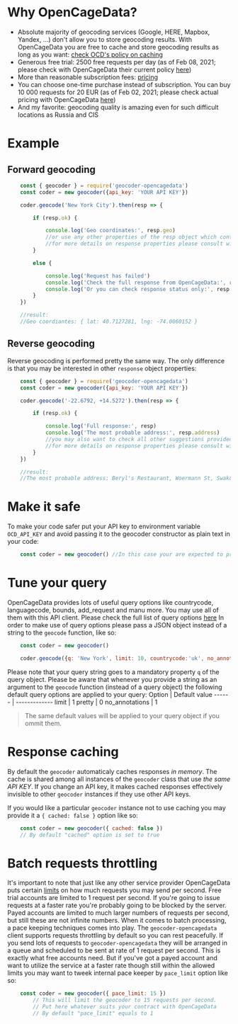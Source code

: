 # Why OpenCageData?
* Absolute majority of geocoding services (Google, HERE, Mapbox, Yandex, ...) don't allow you to store geocoding results. With OpenCageData you are free to cache and store geocoding results as long as you want: [check OCD's policy on caching](https://opencagedata.com/api#caching)
* Generous free trial: 2500 free requests per day (as of Feb 08, 2021; please check with OpenCageData their current policy [here](https://opencagedata.com/pricing))
* More than reasonable subscription fees: [pricing](https://opencagedata.com/pricing)
* You can choose one-time purchase instead of subscription. You can buy 10 000 requests for 20 EUR (as of Feb 02, 2021; please check actual pricing with OpenCageData [here](https://opencagedata.com/pricing))
* And my favorite: geocoding quality is amazing even for such difficult locations as Russia and CIS





# Example
## Forward geocoding
```javascript
    const { geocoder } = require('geocoder-opencagedata')
    const coder = new geocoder({api_key: 'YOUR API KEY'})

    coder.geocode('New York City').then(resp => {

        if (resp.ok) {

            console.log('Geo coordinates:', resp.geo)
            //or use any other properties of the resp object which contains a complete response from API service
            //for more details on response properties please consult with API Reference at https://opencagedata.com/api#forward-resp
        }

        else {

            console.log('Request has failed')
            console.log('Check the full response from OpenCageData:', resp)
            console.log('Or you can check response status only:', resp.status.code, resp.status.message)
        }
    })

    //result:
    //Geo coordiantes: { lat: 40.7127281, lng: -74.0060152 }
```
## Reverse geocoding
Reverse geocoding is performed pretty the same way. The only difference is that you may be interested in other `response` object properties:
```javascript
    const { geocoder } = require('geocoder-opencagedata')
    const coder = new geocoder({api_key: 'YOUR API KEY'})

    coder.geocode('-22.6792, +14.5272').then(resp => {

        if (resp.ok) {

            console.log('Full response:', resp)
            console.log('The most probable address:', resp.address)
            //you may also want to check all other suggestions provided in array: resp.results
            //for more details on response properties please consult with API Reference at https://opencagedata.com/api#reverse-resp
        }
    })

    //result:
    //The most probable address: Beryl's Restaurant, Woermann St, Swakopmund 13001, Namibia
```





# Make it safe

To make your code safer put your API key to environment variable `OCD_API_KEY` and avoid passing it to the geocoder constructor as plain text in your code:

```javascript
    const coder = new geocoder() //In this case your are expected to provide your API key in OCD_API_KEY variable before using geocoder constructor
```





# Tune your query

OpenCageData provides lots of useful query options like countrycode, languagecode, bounds, add_request and manu more. You may use all of them with this API client.
Please check the full list of query options [here](https://opencagedata.com/api#forward-opt)
In order to make use of query options please pass a JSON object instead of a string to the `geocode` function, like so:

```javascript
    const coder = new geocoder()

    coder.geocode({q: 'New York', limit: 10, countrycode:'uk', no_annotations: 0}).then(console.log)
```
Please note that your query string goes to a mandatory property `q` of the query object.
Please be aware that whenever you provide a string as an argument to the `geocode` function (instead of a query object) the following default query options are applied to your query:
Option | Default value
------ | -------------
limit | 1
pretty | 0
no_annotations | 1

> The same default values will be applied to your query object if you ommit them.





# Response caching

By default the `geocoder` automaticaly caches responses *in memory*.
The cache is shared among all instances of the `geocoder` class that use *the same API KEY*.
If you change an API key, it makes cached responses effectively invisible to other `geocoder` instances if they use other API keys.

If you would like a particular `geocoder` instance not to use caching you may provide it a `{ cached: false }` option like so:

```javascript
    const coder = new geocoder({ cached: false })
    // By default "cached" option is set to true
```





# Batch requests throttling
It's important to note that just like any other service provider OpenCageData puts certain [limits](https://opencagedata.com/api#rate-limiting) on how much requests you may send per second. Free trial accounts are limited to 1 request per second. If you're going to issue requests at a faster rate you're probably going to be blocked by the server. Payed accounts are limited to much larger numbers of requests per second, but still these are not infinite numbers. When it comes to batch processing, a pace keeping techniques comes into play. The `geocoder-opencagedata` client supports requests throttling by default so you can rest peacefully. If you send lots of requests to `geocoder-opencagedata` they will be arranged in a queue and scheduled to be sent at rate of 1 request per second. This is exactly what free accounts need. But if you've got a payed account and want to utilize the service at a faster rate though still within the allowed limits you may want to tweek internal pace keeper by `pace_limit` option like so:
```javascript
    const coder = new geocoder({ pace_limit: 15 })
        // This will limit the geocoder to 15 requests per second.
        // Put here whatever suits your contract with OpenCageData
        // By default "pace_limit" equals to 1
```